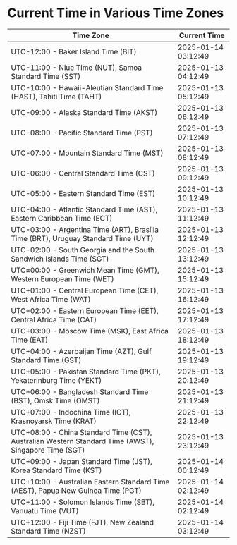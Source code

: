 # Current Time in Various Time Zones

| Time Zone | Current Time |
|-----------|--------------|
| UTC-12:00 - Baker Island Time (BIT) | 2025-01-14 03:12:49 |
| UTC-11:00 - Niue Time (NUT), Samoa Standard Time (SST) | 2025-01-13 04:12:49 |
| UTC-10:00 - Hawaii-Aleutian Standard Time (HAST), Tahiti Time (TAHT) | 2025-01-13 05:12:49 |
| UTC-09:00 - Alaska Standard Time (AKST) | 2025-01-13 06:12:49 |
| UTC-08:00 - Pacific Standard Time (PST) | 2025-01-13 07:12:49 |
| UTC-07:00 - Mountain Standard Time (MST) | 2025-01-13 08:12:49 |
| UTC-06:00 - Central Standard Time (CST) | 2025-01-13 09:12:49 |
| UTC-05:00 - Eastern Standard Time (EST) | 2025-01-13 10:12:49 |
| UTC-04:00 - Atlantic Standard Time (AST), Eastern Caribbean Time (ECT) | 2025-01-13 11:12:49 |
| UTC-03:00 - Argentina Time (ART), Brasília Time (BRT), Uruguay Standard Time (UYT) | 2025-01-13 12:12:49 |
| UTC-02:00 - South Georgia and the South Sandwich Islands Time (SGT) | 2025-01-13 13:12:49 |
| UTC±00:00 - Greenwich Mean Time (GMT), Western European Time (WET) | 2025-01-13 15:12:49 |
| UTC+01:00 - Central European Time (CET), West Africa Time (WAT) | 2025-01-13 16:12:49 |
| UTC+02:00 - Eastern European Time (EET), Central Africa Time (CAT) | 2025-01-13 17:12:49 |
| UTC+03:00 - Moscow Time (MSK), East Africa Time (EAT) | 2025-01-13 18:12:49 |
| UTC+04:00 - Azerbaijan Time (AZT), Gulf Standard Time (GST) | 2025-01-13 19:12:49 |
| UTC+05:00 - Pakistan Standard Time (PKT), Yekaterinburg Time (YEKT) | 2025-01-13 20:12:49 |
| UTC+06:00 - Bangladesh Standard Time (BST), Omsk Time (OMST) | 2025-01-13 21:12:49 |
| UTC+07:00 - Indochina Time (ICT), Krasnoyarsk Time (KRAT) | 2025-01-13 22:12:49 |
| UTC+08:00 - China Standard Time (CST), Australian Western Standard Time (AWST), Singapore Time (SGT) | 2025-01-13 23:12:49 |
| UTC+09:00 - Japan Standard Time (JST), Korea Standard Time (KST) | 2025-01-14 00:12:49 |
| UTC+10:00 - Australian Eastern Standard Time (AEST), Papua New Guinea Time (PGT) | 2025-01-14 02:12:49 |
| UTC+11:00 - Solomon Islands Time (SBT), Vanuatu Time (VUT) | 2025-01-14 02:12:49 |
| UTC+12:00 - Fiji Time (FJT), New Zealand Standard Time (NZST) | 2025-01-14 03:12:49 |
